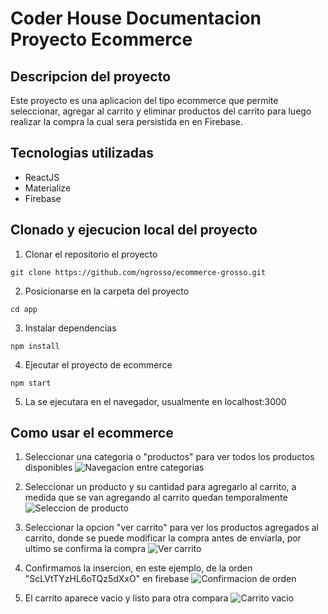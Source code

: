 # Coder House Documentacion Proyecto Ecommerce

## Descripcion del proyecto
Este proyecto es una aplicacion del tipo ecommerce que permite seleccionar, agregar al carrito y eliminar productos del carrito para luego realizar la compra la cual sera persistida en en Firebase.

## Tecnologias utilizadas
* ReactJS
* Materialize
* Firebase

## Clonado y ejecucion local del proyecto
  1. Clonar el repositorio el proyecto
   
   ```
   git clone https://github.com/ngrosso/ecommerce-grosso.git
   ```

  2. Posicionarse en la carpeta del proyecto

  ```
  cd app
  ```
  3. Instalar dependencias
   ```
   npm install
   ```
  4. Ejecutar el proyecto de ecommerce
   ```
   npm start
   ```
  5. La se ejecutara en el navegador, usualmente en localhost:3000
   
## Como usar el ecommerce
1. Seleccionar una categoria o "productos" para ver todos los productos disponibles
   ![Navegacion entre categorias](https://raw.githubusercontent.com/ngrosso/ecommerce-grosso/master/public/media/ecommerce-navegacion.gif)

2. Seleccionar un producto y su cantidad para agregarlo al carrito, a medida que se van agregando al carrito quedan temporalmente 
   ![Seleccion de producto](https://raw.githubusercontent.com/ngrosso/ecommerce-grosso/master/public/media/ecommerce-compra.gif)
3. Seleccionar la opcion "ver carrito" para ver los productos agregados al carrito, donde se puede modificar la compra antes de enviarla, por ultimo se confirma la compra
   ![Ver carrito](https://raw.githubusercontent.com/ngrosso/ecommerce-grosso/master/public/media/ecommerce-compra2.gif)

4. Confirmamos la insercion, en este ejemplo, de la orden "ScLVtTYzHL6oTQz5dXxO" en firebase
   ![Confirmacion de orden](https://raw.githubusercontent.com/ngrosso/ecommerce-grosso/master/public/media/ecommerce-persistencia.jpeg)

5. El carrito aparece vacio y listo para otra compara
   ![Carrito vacio](https://raw.githubusercontent.com/ngrosso/ecommerce-grosso/master/public/media/ecommerce-carrito.gif)